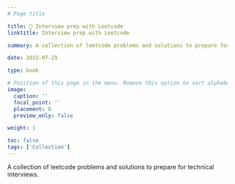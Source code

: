 ```yaml
---
# Page title

title: 🧞 Interview prep with Leetcode
linktitle: Interview prep with Leetcode

summary: A collection of leetcode problems and solutions to prepare for technical interviews.

date: 2022-07-29

type: book

# Position of this page in the menu. Remove this option to sort alphabetically.
image:
  caption: ''
  focal_point: ''
  placement: 0
  preview_only: false

weight: 1

toc: false
tags: ['Collection']
---
```


A collection of leetcode problems and solutions to prepare for technical interviews.
